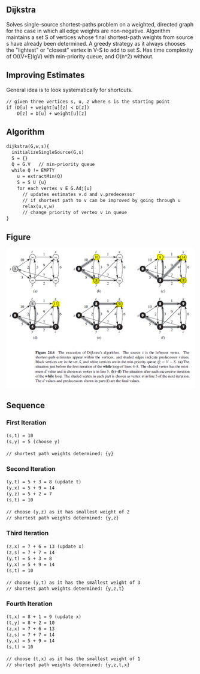 ## Dijkstra

Solves single-source shortest-paths problem on a weighted, directed graph for the case in which all edge weights are non-negative. Algorithm maintains a set S of vertices whose final shortest-path weights from source s have already been determined. A greedy strategy as it always chooses the "lightest" or "closest" vertex in V-S to add to set S. Has time complexity of O((V+E)lgV) with min-priority queue, and O(n^2) without.

## Improving Estimates

General idea is to look systematically for shortcuts.

```
// given three vertices s, u, z where s is the starting point
if (D[u] + weight[u][z] < D[z])
    D[z] = D[u] + weight[u][z]
```

## Algorithm

```
dijkstra(G,w,s){
  initializeSingleSource(G,s)
  S = {}
  Q = G.V   // min-priority queue
  while Q != EMPTY
    u = extractMin(Q)
    S = S U {u}
    for each vertex v E G.Adj[u]
      // updates estimates v.d and v.predecessor
      // if shortest path to v can be improved by going through u
      relax(u,v,w)
      // change priority of vertex v in queue
}
```

## Figure

<img src="../../../images/shortest-paths-dijkstra.PNG">

## Sequence

### First Iteration

```
(s,t) = 10
(s,y) = 5 (choose y)

// shortest path weights determined: {y}
```

### Second Iteration

```
(y,t) = 5 + 3 = 8 (update t)
(y,x) = 5 + 9 = 14
(y,z) = 5 + 2 = 7
(s,t) = 10

// choose (y,z) as it has smallest weight of 2
// shortest path weights determined: {y,z}
```

### Third Iteration

```
(z,x) = 7 + 6 = 13 (update x)
(z,s) = 7 + 7 = 14
(y,t) = 5 + 3 = 8
(y,x) = 5 + 9 = 14
(s,t) = 10

// choose (y,t) as it has the smallest weight of 3
// shortest path weights determined: {y,z,t}
```

### Fourth Iteration

```
(t,x) = 8 + 1 = 9 (update x)
(t,y) = 8 + 2 = 10
(z,x) = 7 + 6 = 13
(z,s) = 7 + 7 = 14
(y,x) = 5 + 9 = 14
(s,t) = 10

// choose (t,x) as it has the smallest weight of 1
// shortest path weights determined: {y,z,t,x}
```
